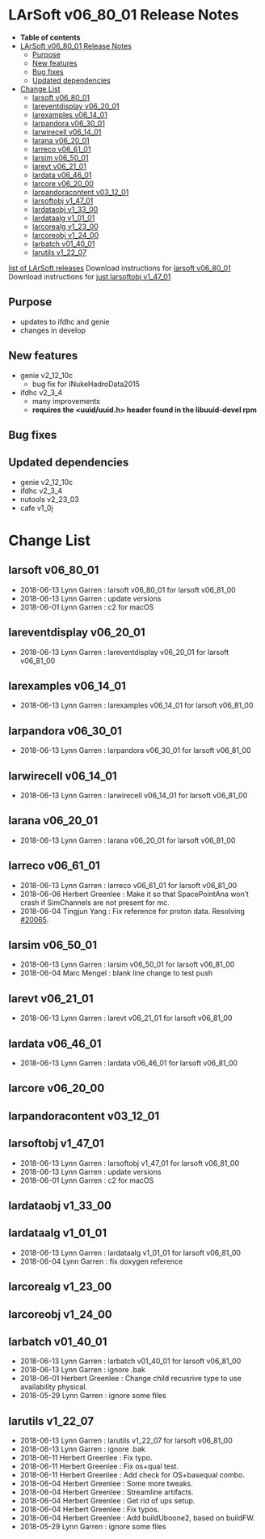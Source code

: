 LArSoft v06_80_01 Release Notes
======================================================================

-   **Table of contents**
-   [LArSoft v06_80_01 Release Notes](#LArSoft-v06_80_01-Release-Notes)
    -   [Purpose](#Purpose)
    -   [New features](#New-features)
    -   [Bug fixes](#Bug-fixes)
    -   [Updated dependencies](#Updated-dependencies)
-   [Change List](#Change-List)
    -   [larsoft v06_80_01](#larsoft-v06_80_01)
    -   [lareventdisplay v06_20_01](#lareventdisplay-v06_20_01)
    -   [larexamples v06_14_01](#larexamples-v06_14_01)
    -   [larpandora v06_30_01](#larpandora-v06_30_01)
    -   [larwirecell v06_14_01](#larwirecell-v06_14_01)
    -   [larana v06_20_01](#larana-v06_20_01)
    -   [larreco v06_61_01](#larreco-v06_61_01)
    -   [larsim v06_50_01](#larsim-v06_50_01)
    -   [larevt v06_21_01](#larevt-v06_21_01)
    -   [lardata v06_46_01](#lardata-v06_46_01)
    -   [larcore v06_20_00](#larcore-v06_20_00)
    -   [larpandoracontent v03_12_01](#larpandoracontent-v03_12_01)
    -   [larsoftobj v1_47_01](#larsoftobj-v1_47_01)
    -   [lardataobj v1_33_00](#lardataobj-v1_33_00)
    -   [lardataalg v1_01_01](#lardataalg-v1_01_01)
    -   [larcorealg v1_23_00](#larcorealg-v1_23_00)
    -   [larcoreobj v1_24_00](#larcoreobj-v1_24_00)
    -   [larbatch v01_40_01](#larbatch-v01_40_01)
    -   [larutils v1_22_07](#larutils-v1_22_07)

[list of LArSoft releases](LArSoft_release_list)
Download instructions for [larsoft v06_80_01](http://scisoft.fnal.gov/scisoft/bundles/larsoft/v06_80_01/larsoft-v06_80_01.html)
Download instructions for [just larsoftobj v1_47_01](http://scisoft.fnal.gov/scisoft/bundles/larsoftobj/v1_47_01/larsoftobj-v1_47_01.html)

Purpose
--------------------

-   updates to ifdhc and genie
-   changes in develop

New features
------------------------------

-   genie v2_12_10c
    -   bug fix for INukeHadroData2015
-   ifdhc v2_3_4
    -   many improvements
    -   **requires the \<uuid/uuid.h\> header found in the libuuid-devel rpm**

Bug fixes
------------------------

Updated dependencies
----------------------------------------------

-   genie v2_12_10c
-   ifdhc v2_3_4
-   nutools v2_23_03
-   cafe v1_0j

Change List
============================

larsoft v06_80_01
------------------------------------------

-   2018-06-13 Lynn Garren : larsoft v06_80_01 for larsoft v06_81_00
-   2018-06-13 Lynn Garren : update versions
-   2018-06-01 Lynn Garren : c2 for macOS

lareventdisplay v06_20_01
----------------------------------------------------------

-   2018-06-13 Lynn Garren : lareventdisplay v06_20_01 for larsoft v06_81_00

larexamples v06_14_01
--------------------------------------------------

-   2018-06-13 Lynn Garren : larexamples v06_14_01 for larsoft v06_81_00

larpandora v06_30_01
------------------------------------------------

-   2018-06-13 Lynn Garren : larpandora v06_30_01 for larsoft v06_81_00

larwirecell v06_14_01
--------------------------------------------------

-   2018-06-13 Lynn Garren : larwirecell v06_14_01 for larsoft v06_81_00

larana v06_20_01
----------------------------------------

-   2018-06-13 Lynn Garren : larana v06_20_01 for larsoft v06_81_00

larreco v06_61_01
------------------------------------------

-   2018-06-13 Lynn Garren : larreco v06_61_01 for larsoft v06_81_00
-   2018-06-06 Herbert Greenlee : Make it so that SpacePointAna won’t crash if SimChannels are not present for mc.
-   2018-06-04 Tingjun Yang : Fix reference for proton data. Resolving [\#20065](/redmine/issues/20065 "Bug: Documentation of momentum calculator not accessible (Assigned)").

larsim v06_50_01
----------------------------------------

-   2018-06-13 Lynn Garren : larsim v06_50_01 for larsoft v06_81_00
-   2018-06-04 Marc Mengel : blank line change to test push

larevt v06_21_01
----------------------------------------

-   2018-06-13 Lynn Garren : larevt v06_21_01 for larsoft v06_81_00

lardata v06_46_01
------------------------------------------

-   2018-06-13 Lynn Garren : lardata v06_46_01 for larsoft v06_81_00

larcore v06_20_00
------------------------------------------

larpandoracontent v03_12_01
--------------------------------------------------------------

larsoftobj v1_47_01
----------------------------------------------

-   2018-06-13 Lynn Garren : larsoftobj v1_47_01 for larsoft v06_81_00
-   2018-06-13 Lynn Garren : update versions
-   2018-06-01 Lynn Garren : c2 for macOS

lardataobj v1_33_00
----------------------------------------------

lardataalg v1_01_01
----------------------------------------------

-   2018-06-13 Lynn Garren : lardataalg v1_01_01 for larsoft v06_81_00
-   2018-06-04 Lynn Garren : fix doxygen reference

larcorealg v1_23_00
----------------------------------------------

larcoreobj v1_24_00
----------------------------------------------

larbatch v01_40_01
--------------------------------------------

-   2018-06-13 Lynn Garren : larbatch v01_40_01 for larsoft v06_81_00
-   2018-06-13 Lynn Garren : ignore .bak
-   2018-06-01 Herbert Greenlee : Change child recusrive type to use availability physical.
-   2018-05-29 Lynn Garren : ignore some files

larutils v1_22_07
------------------------------------------

-   2018-06-13 Lynn Garren : larutils v1_22_07 for larsoft v06_81_00
-   2018-06-13 Lynn Garren : ignore .bak
-   2018-06-11 Herbert Greenlee : Fix typo.
-   2018-06-11 Herbert Greenlee : Fix os+qual test.
-   2018-06-11 Herbert Greenlee : Add check for OS+basequal combo.
-   2018-06-04 Herbert Greenlee : Some more tweaks.
-   2018-06-04 Herbert Greenlee : Streamline artifacts.
-   2018-06-04 Herbert Greenlee : Get rid of ups setup.
-   2018-06-04 Herbert Greenlee : Fix typos.
-   2018-06-04 Herbert Greenlee : Add buildUboone2, based on buildFW.
-   2018-05-29 Lynn Garren : ignore some files
